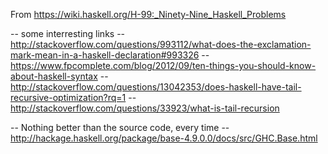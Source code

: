 From https://wiki.haskell.org/H-99:_Ninety-Nine_Haskell_Problems

-- some interresting links
-- http://stackoverflow.com/questions/993112/what-does-the-exclamation-mark-mean-in-a-haskell-declaration#993326
-- https://www.fpcomplete.com/blog/2012/09/ten-things-you-should-know-about-haskell-syntax
-- http://stackoverflow.com/questions/13042353/does-haskell-have-tail-recursive-optimization?rq=1
-- http://stackoverflow.com/questions/33923/what-is-tail-recursion

-- Nothing better than the source code, every time
-- http://hackage.haskell.org/package/base-4.9.0.0/docs/src/GHC.Base.html

